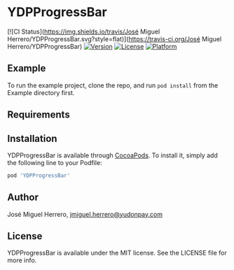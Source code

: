 # YDPProgressBar

[![CI Status](https://img.shields.io/travis/José Miguel Herrero/YDPProgressBar.svg?style=flat)](https://travis-ci.org/José Miguel Herrero/YDPProgressBar)
[![Version](https://img.shields.io/cocoapods/v/YDPProgressBar.svg?style=flat)](https://cocoapods.org/pods/YDPProgressBar)
[![License](https://img.shields.io/cocoapods/l/YDPProgressBar.svg?style=flat)](https://cocoapods.org/pods/YDPProgressBar)
[![Platform](https://img.shields.io/cocoapods/p/YDPProgressBar.svg?style=flat)](https://cocoapods.org/pods/YDPProgressBar)

## Example

To run the example project, clone the repo, and run `pod install` from the Example directory first.

## Requirements

## Installation

YDPProgressBar is available through [CocoaPods](https://cocoapods.org). To install
it, simply add the following line to your Podfile:

```ruby
pod 'YDPProgressBar'
```

## Author

José Miguel Herrero, jmiguel.herrero@yudonpay.com

## License

YDPProgressBar is available under the MIT license. See the LICENSE file for more info.
